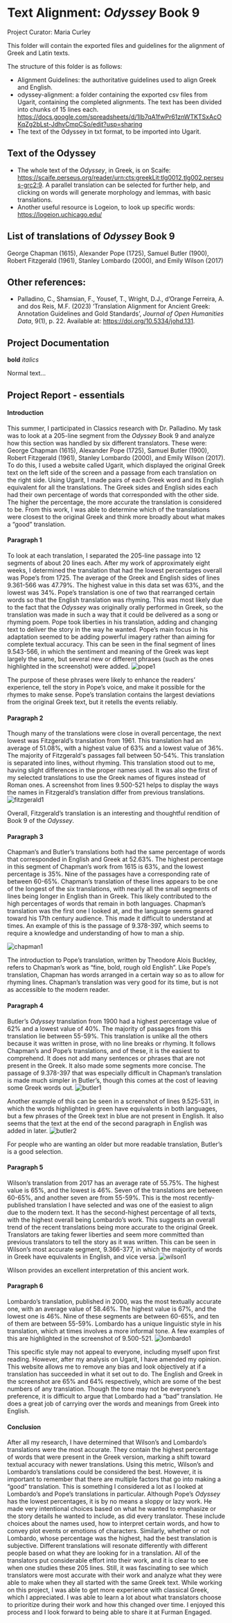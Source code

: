 # Text Alignment: _Odyssey_ Book 9  

Project Curator: Maria Curley 

This folder will contain the exported files and guidelines for the alignment of Greek and Latin texts. 

The structure of this folder is as follows: 
* Alignment Guidelines: the authoritative guidelines used to align Greek and English.
* odyssey-alignment: a folder containing the exported csv files from Ugarit, containing the completed alignments. The text has been divided into chunks of 15 lines each. https://docs.google.com/spreadsheets/d/1Ib7qA1fwPr61znWTKTSxAcOKqZg2bLst-JdhvCmpCSo/edit?usp=sharing
* The text of the Odyssey in txt format, to be imported into Ugarit. 

## Text of the Odyssey 
* The whole text of the _Odyssey_, in Greek, is on Scaife: https://scaife.perseus.org/reader/urn:cts:greekLit:tlg0012.tlg002.perseus-grc2:9. A parallel translation can be selected for further help, and clicking on words will generate morphology and lemmas, with basic translations.
* Another useful resource is Logeion, to look up specific words: https://logeion.uchicago.edu/

## List of translations of _Odyssey_ Book 9 
George Chapman (1615), Alexander Pope (1725), Samuel Butler (1900), Robert Fitzgerald (1961), Stanley Lombardo (2000), and Emily Wilson (2017)

## Other references: 
* Palladino, C., Shamsian, F., Yousef, T., Wright, D.J., d’Orange Ferreira, A. and dos Reis, M.F. (2023) ‘Translation Alignment for Ancient Greek: Annotation Guidelines and Gold Standards’, <i>Journal of Open Humanities Data</i>, 9(1), p. 22. Available at: https://doi.org/10.5334/johd.131.

## Project Documentation 
**bold**
_italics_

Normal text... 

## Project Report - essentials 

#### Introduction
This summer, I participated in Classics research with Dr. Palladino. My task was to look at a 205-line segment from the _Odyssey_ Book 9 and analyze how this section was handled by six different translators. These were: George Chapman (1615), Alexander Pope (1725), Samuel Butler (1900), Robert Fitzgerald (1961), Stanley Lombardo (2000), and Emily Wilson (2017). To do this, I used a website called Ugarit, which displayed the original Greek text on the left side of the screen and a passage from each translation on the right side. Using Ugarit, I made pairs of each Greek word and its English equivalent for all the translations. The Greek sides and English sides each had their own percentage of words that corresponded with the other side. The higher the percentage, the more accurate the translation is considered to be. From this work, I was able to determine which of the translations were closest to the original Greek and think more broadly about what makes a “good” translation.

#### Paragraph 1
To look at each translation, I separated the 205-line passage into 12 segments of about 20 lines each. After my work of approximately eight weeks, I determined the translation that had the lowest percentages overall was Pope’s from 1725. The average of the Greek and English sides of lines 9.361-566 was 47.79%. The highest value in this data set was 63%, and the lowest was 34%. Pope’s translation is one of two that rearranged certain words so that the English translation was rhyming. This was most likely due to the fact that the _Odyssey_ was originally orally performed in Greek, so the translation was made in such a way that it could be delivered as a song or rhyming poem. Pope took liberties in his translation, adding and changing text to deliver the story in the way he wanted. Pope’s main focus in his adaptation seemed to be adding powerful imagery rather than aiming for complete textual accuracy. This can be seen in the final segment of lines 9.543-566, in which the sentiment and meaning of the Greek was kept largely the same, but several new or different phrases (such as the ones highlighted in the screenshot) were added. ![pope1](https://github.com/user-attachments/assets/e0397cf4-4b88-4661-a525-39c410be7e65)


The purpose of these phrases were likely to enhance the readers’ experience, tell the story in Pope’s voice, and make it possible for the rhymes to make sense. Pope’s translation contains the largest deviations from the original Greek text, but it retells the events reliably.

#### Paragraph 2
Though many of the translations were close in overall percentage, the next lowest was Fitzgerald’s translation from 1961. This translation had an average of 51.08%, with a highest value of 63% and a lowest value of 36%. The majority of Fitzgerald's passages fall between 50-54%. This translation is separated into lines, without rhyming. This translation stood out to me, having slight differences in the proper names used. It was also the first of my selected translations to use the Greek names of figures instead of Roman ones. A screenshot from lines 9.500-521 helps to display the ways the names in Fitzgerald’s translation differ from previous translations. ![fitzgerald1](https://github.com/user-attachments/assets/76689c6b-e1c8-4625-a7c3-0b2456f5ea1b)

Overall, Fitzgerald’s translation is an interesting and thoughtful rendition of Book 9 of the _Odyssey_.

#### Paragraph 3
Chapman’s and Butler’s translations both had the same percentage of words that corresponded in English and Greek at 52.63%. The highest percentage in this segment of Chapman’s work from 1615 is 63%, and the lowest percentage is 35%. Nine of the passages have a corresponding rate of between 60-65%. Chapman’s translation of these lines appears to be one of the longest of the six translations, with nearly all the small segments of lines being longer in English than in Greek. This likely contributed to the high percentages of words that remain in both languages. Chapman’s translation was the first one I looked at, and the language seems geared toward his 17th century audience. This made it difficult to understand at times. An example of this is the passage of 9.378-397, which seems to require a knowledge and understanding of how to man a ship. 

![chapman1](https://github.com/user-attachments/assets/b3ea2efe-4558-401f-a251-4fe7a44ca717)

The introduction to Pope’s translation, written by Theodore Alois Buckley, refers to Chapman’s work as “fine, bold, rough old English”. Like Pope’s translation, Chapman has words arranged in a certain way so as to allow for rhyming lines. Chapman’s translation was very good for its time, but is not as accessible to the modern reader.

#### Paragraph 4
Butler’s _Odyssey_ translation from 1900 had a highest percentage value of 62% and a lowest value of 40%. The majority of passages from this translation lie between 55-59%. This translation is unlike all the others because it was written in prose, with no line breaks or rhyming. It follows Chapman’s and Pope’s translations, and of these, it is the easiest to comprehend. It does not add many sentences or phrases that are not present in the Greek. It also made some segments more concise. The passage of 9.378-397 that was especially difficult in Chapman’s translation is made much simpler in Butler’s, though this comes at the cost of leaving some Greek words out. ![butler1](https://github.com/user-attachments/assets/2efeedcd-be92-40fd-a648-2210d831ab4a)

Another example of this can be seen in a screenshot of lines 9.525-531, in which the words highlighted in green have equivalents in both languages, but a few phrases of the Greek text in blue are not present in English. It also seems that the text at the end of the second paragraph in English was added in later. ![butler2](https://github.com/user-attachments/assets/4a254e3a-0352-49d2-a271-8c777a6b51f0)

For people who are wanting an older but more readable translation, Butler’s is a good selection.

#### Paragraph 5
Wilson’s translation from 2017 has an average rate of 55.75%. The highest value is 65%, and the lowest is 46%. Seven of the translations are between 60-65%, and another seven are from 55-59%. This is the most recently-published translation I have selected and was one of the easiest to align due to the modern text. It has the second-highest percentage of all texts, with the highest overall being Lombardo’s work. This suggests an overall trend of the recent translations being more accurate to the original Greek. Translators are taking fewer liberties and seem more committed than previous translators to tell the story as it was written. This can be seen in Wilson’s most accurate segment, 9.366-377, in which the majority of words in Greek have equivalents in English, and vice versa.
![wilson1](https://github.com/user-attachments/assets/3783955e-1e9b-43d0-95b3-b98a59972581)

Wilson provides an excellent interpretation of this ancient work.

#### Paragraph 6
Lombardo’s translation, published in 2000, was the most textually accurate one, with an average value of 58.46%. The highest value is 67%, and the lowest one is 46%. Nine of these segments are between 60-65%, and ten of them are between 55-59%. Lombardo has a unique linguistic style in his translation, which at times involves a more informal tone. A few examples of this are highlighted in the screenshot of 9.500-521. ![lombardo1](https://github.com/user-attachments/assets/8167eb7c-9ddd-46dd-a171-664a1c5f4227)

This specific style may not appeal to everyone, including myself upon first reading. However, after my analysis on Ugarit, I have amended my opinion. This website allows me to remove any bias and look objectively at if a translation has succeeded in what it set out to do. The English and Greek in the screenshot are 65% and 64% respectively, which are some of the best numbers of any translation. Though the tone may not be everyone’s preference, it is difficult to argue that Lombardo had a “bad” translation. He does a great job of carrying over the words and meanings from Greek into English.

#### Conclusion
After all my research, I have determined that Wilson’s and Lombardo’s translations were the most accurate. They contain the highest percentage of words that were present in the Greek version, marking a shift toward textual accuracy with newer translations. Using this metric, Wilson’s and Lombardo’s translations could be considered the best. However, it is important to remember that there are multiple factors that go into making a “good” translation. This is something I considered a lot as I looked at Lombardo’s and Pope’s translations in particular. Although Pope’s _Odyssey_ has the lowest percentages, it is by no means a sloppy or lazy work. He made very intentional choices based on what he wanted to emphasize or the story details he wanted to include, as did every translator. These include choices about the names used, how to interpret certain words, and how to convey plot events or emotions of characters. Similarly, whether or not Lombardo, whose percentage was the highest, had the best translation is subjective. Different translations will resonate differently with different people based on what they are looking for in a translation. All of the translators put considerable effort into their work, and it is clear to see when one studies these 205 lines. Still, it was fascinating to see which translators were most accurate with their work and analyze what they were able to make when they all started with the same Greek text. While working on this project, I was able to get more experience with classical Greek, which I appreciated. I was able to learn a lot about what translators choose to prioritize during their work and how this changed over time. I enjoyed this process and I look forward to being able to share it at Furman Engaged.
